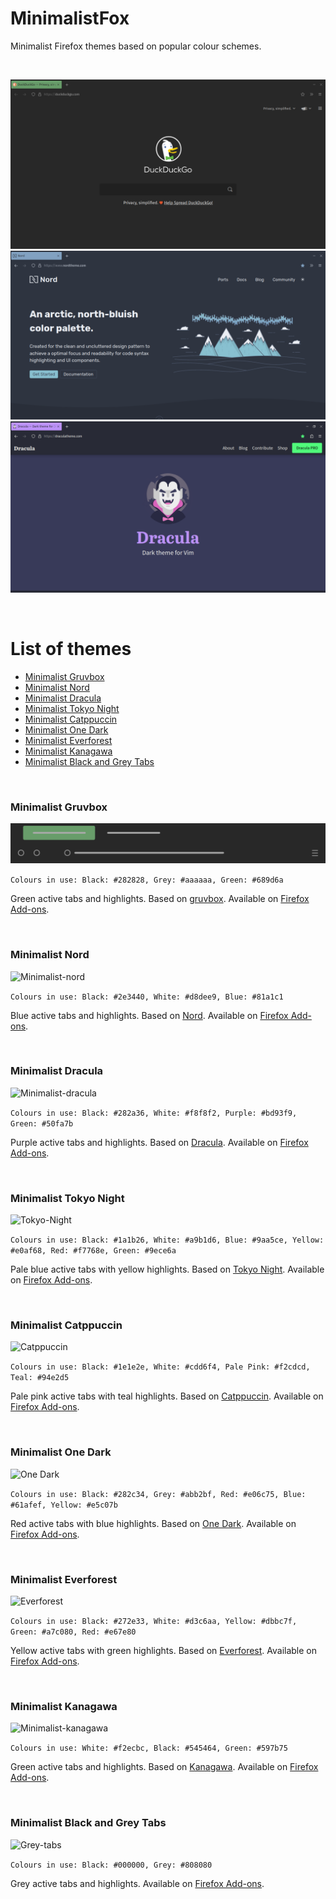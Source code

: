 MinimalistFox
====

Minimalist Firefox themes based on popular colour schemes.

<br/>

![minimalist-gruvbox](screenshots/minimalist-gruvbox-1.png)
![minimalist-nord](screenshots/minimalist-nord.png)
![minimalist-dracula](screenshots/minimalist-dracula-1.png)

<br/>

# List of themes

- [Minimalist Gruvbox](#minimalist-gruvbox)
- [Minimalist Nord](#minimalist-nord)
- [Minimalist Dracula](#minimalist-dracula)
- [Minimalist Tokyo Night](#minimalist-tokyo-night)
- [Minimalist Catppuccin](#minimalist-catppuccin)
- [Minimalist One Dark](#minimalist-one-dark)
- [Minimalist Everforest](#minimalist-everforest)
- [Minimalist Kanagawa](#minimalist-kanagawa)
- [Minimalist Black and Grey Tabs](#minimalist-black-and-grey-tabs)

<br/>

### Minimalist Gruvbox

![Minimalist-gruvbox](themes/minimalist-gruvbox/minimalist-gruvbox.svg)

```Colours in use: Black: #282828, Grey: #aaaaaa, Green: #689d6a```

Green active tabs and highlights. Based on [gruvbox](https://github.com/morhetz/gruvbox). Available on [Firefox Add-ons](https://addons.mozilla.org/en-US/firefox/addon/minimalist-gruvbox).

<br/>

### Minimalist Nord

![Minimalist-nord](themes/minimalist-nord/minimalist-nord.svg)

```Colours in use: Black: #2e3440, White: #d8dee9, Blue: #81a1c1```

Blue active tabs and highlights. Based on [Nord](https://github.com/arcticicestudio/nord). Available on [Firefox Add-ons](https://addons.mozilla.org/en-US/firefox/addon/minimalist-nord/).

<br/>

### Minimalist Dracula

![Minimalist-dracula](themes/minimalist-dracula/minimalist-dracula.svg)

```Colours in use: Black: #282a36, White: #f8f8f2, Purple: #bd93f9, Green: #50fa7b```

Purple active tabs and highlights. Based on [Dracula](https://github.com/dracula/dracula-theme). Available on [Firefox Add-ons](https://addons.mozilla.org/en-US/firefox/addon/minimalist-dracula/).

<br/>

### Minimalist Tokyo Night

![Tokyo-Night](themes/minimalist-tokyo-night/minimalist-tokyo-night.svg)

```Colours in use: Black: #1a1b26, White: #a9b1d6, Blue: #9aa5ce, Yellow: #e0af68, Red: #f7768e, Green: #9ece6a```

Pale blue active tabs with yellow highlights. Based on [Tokyo Night](https://github.com/enkia/tokyo-night-vscode-theme). Available on [Firefox Add-ons](https://addons.mozilla.org/en-US/firefox/addon/minimalist-tokyo-night/).

<br/>

### Minimalist Catppuccin

![Catppuccin](themes/minimalist-catppuccin/minimalist-catppuccin.svg)

```Colours in use: Black: #1e1e2e, White: #cdd6f4, Pale Pink: #f2cdcd, Teal: #94e2d5```

Pale pink active tabs with teal highlights. Based on [Catppuccin](https://github.com/catppuccin). Available on [Firefox Add-ons](https://addons.mozilla.org/en-US/firefox/addon/minimalist-catppuccin/).

<br/>

### Minimalist One Dark

![One Dark](themes/minimalist-one-dark/minimalist-one-dark.svg)

```Colours in use: Black: #282c34, Grey: #abb2bf, Red: #e06c75, Blue: #61afef, Yellow: #e5c07b```

Red active tabs with blue highlights. Based on [One Dark](https://github.com/joshdick/onedark.vim). Available on [Firefox Add-ons](https://addons.mozilla.org/en-US/firefox/addon/minimalist-one-dark/).

<br/>

### Minimalist Everforest

![Everforest](themes/minimalist-everforest/minimalist-everforest.svg)

```Colours in use: Black: #272e33, White: #d3c6aa, Yellow: #dbbc7f, Green: #a7c080, Red: #e67e80```

Yellow active tabs with green highlights. Based on [Everforest](https://github.com/sainnhe/everforest). Available on [Firefox Add-ons](https://addons.mozilla.org/en-US/firefox/addon/minimalist-everforest/).

<br/>

### Minimalist Kanagawa

![Minimalist-kanagawa](themes/minimalist-kanagawa/minimalist-kanagawa.png)

```Colours in use: White: #f2ecbc, Black: #545464, Green: #597b75```

Green active tabs and highlights. Based on [Kanagawa](https://github.com/rebelot/kanagawa.nvim). Available on [Firefox Add-ons](https://addons.mozilla.org/en-US/firefox/addon/minimalist-kanagawa/).

<br/>

### Minimalist Black and Grey Tabs

![Grey-tabs](themes/black-and-grey-tabs/grey-tabs.svg)

```Colours in use: Black: #000000, Grey: #808080```

Grey active tabs and highlights. Available on [Firefox Add-ons](https://addons.mozilla.org/en-US/firefox/addon/minimalist-black-and-grey-tabs/).
